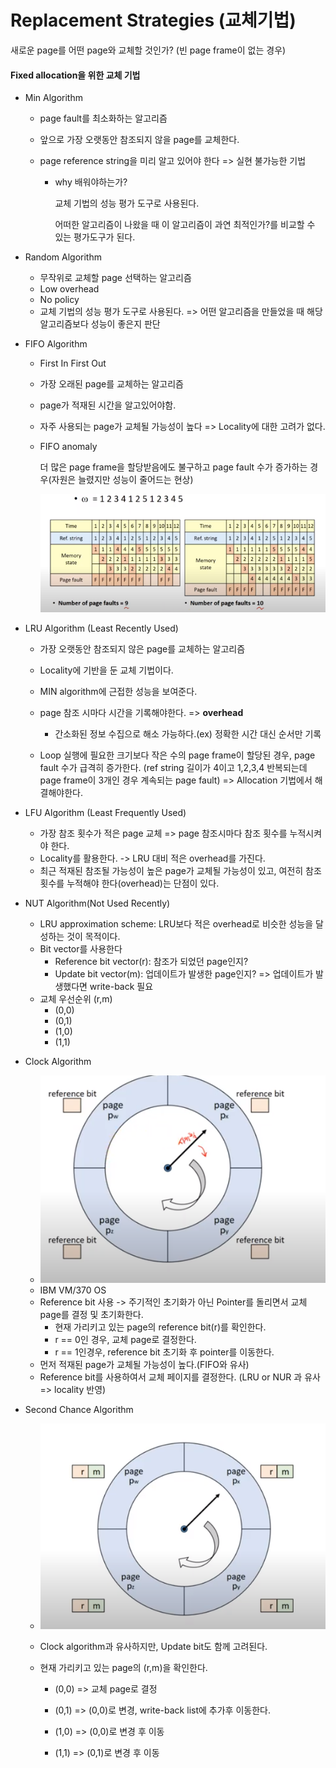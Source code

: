 # Replacement Strategies (교체기법)

새로운 page를 어떤 page와 교체할 것인가? (빈 page frame이 없는 경우)

#### Fixed allocation을 위한 교체 기법

- Min Algorithm

  - page fault를 최소화하는 알고리즘

  - 앞으로 가장 오랫동안 참조되지 않을 page를 교체한다.

  - page reference string을 미리 알고 있어야 한다 => 실현 불가능한 기법

    - why 배워야하는가?

      교체 기법의 성능 평가 도구로 사용된다.

      어떠한 알고리즘이 나왔을 때 이 알고리즘이 과연 최적인가?를 비교할 수 있는 평가도구가 된다.



- Random Algorithm
  - 무작위로 교체할 page 선택하는 알고리즘
  - Low overhead
  - No policy
  - 교체 기법의 성능 평가 도구로 사용된다. => 어떤 알고리즘을 만들었을 때 해당 알고리즘보다 성능이 좋은지 판단



- FIFO Algorithm

  - First In First Out

  - 가장 오래된 page를 교체하는 알고리즘

  - page가 적재된 시간을 알고있어야함.

  - 자주 사용되는 page가 교체될 가능성이 높다 => Locality에 대한 고려가 없다.

  - FIFO anomaly

    더 많은 page frame을 할당받음에도 불구하고 page fault 수가 증가하는 경우(자원은 늘렸지만 성능이 줄어드는 현상)

    ![FIFO anomaly](img/FIFO%20anomaly.PNG)



- LRU Algorithm (Least Recently Used)

  - 가장 오랫동안 참조되지 않은 page를 교체하는 알고리즘

  - Locality에 기반을 둔 교체 기법이다.

  - MIN algorithm에 근접한 성능을 보여준다.

  - page 참조 시마다 시간을 기록해야한다. => **overhead**

    - 간소화된 정보 수집으로 해소 가능하다.(ex) 정확한 시간 대신 순서만 기록

  - Loop 실행에 필요한 크기보다 작은 수의 page frame이 할당된 경우, page fault 수가 급격히 증가한다. (ref string 길이가 4이고 1,2,3,4 반복되는데 page frame이 3개인 경우 계속되는 page fault) => Allocation 기법에서 해결해야한다.

    



- LFU Algorithm (Least Frequently Used)
  - 가장 참조 횟수가 적은 page 교체 => page 참조시마다 참조 횟수를 누적시켜야 한다.
  - Locality를 활용한다. -> LRU 대비 적은 overhead를 가진다.
  - 최근 적재된 참조될 가능성이 높은 page가 교체될 가능성이 있고, 여전히 참조 횟수를 누적해야 한다(overhead)는 단점이 있다.



- NUT Algorithm(Not Used Recently)
  - LRU approximation scheme: LRU보다 적은 overhead로 비슷한 성능을 달성하는 것이 목적이다.
  - Bit vector를 사용한다
    - Reference bit vector(r): 참조가 되었던 page인지?
    - Update bit vector(m): 업데이트가 발생한 page인지? => 업데이트가 발생했다면 write-back 필요
  - 교체 우선순위 (r,m)
    - (0,0)
    - (0,1) 
    - (1,0)
    - (1,1)



- Clock Algorithm
  - ![clock 알고리즘](img/clock%20%EC%95%8C%EA%B3%A0%EB%A6%AC%EC%A6%98.PNG)
  - IBM VM/370 OS
  - Reference bit 사용 -> 주기적인 초기화가 아닌 Pointer를 돌리면서 교체 page를 결정 및 초기화한다.
    - 현재 가리키고 있는 page의 reference bit(r)를 확인한다.
    - r == 0인 경우, 교체 page로 결정한다.
    - r == 1인경우, reference bit 초기화 후 pointer를 이동한다.
  - 먼저 적재된 page가 교체될 가능성이 높다.(FIFO와 유사)
  - Reference bit를 사용하여서 교체 페이지를 결정한다. (LRU or NUR 과 유사 => locality 반영)



- Second Chance Algorithm
  - ![second-chance](img/second-chance.PNG)
  - Clock algorithm과 유사하지만, Update bit도 함께 고려된다.

  - 현재 가리키고 있는 page의 (r,m)을 확인한다.

    - (0,0) => 교체 page로 결정

    - (0,1) => (0,0)로 변경, write-back list에 추가후 이동한다.
    - (1,0) => (0,0)로 변경 후 이동
    - (1,1) => (0,1)로 변경 후 이동